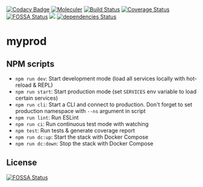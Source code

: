 [![Codacy Badge](https://api.codacy.com/project/badge/Grade/654aa1c9fb104a5d8802761f0e1c6c56)](https://app.codacy.com/app/yayanbachtiar/moleculer-example?utm_source=github.com&utm_medium=referral&utm_content=yayanbachtiar/moleculer-example&utm_campaign=Badge_Grade_Dashboard)
[![Moleculer](https://badgen.net/badge/Powered%20by/Moleculer/0e83cd)](https://moleculer.services)
[![Build Status](https://travis-ci.com/yayanbachtiar/moleculer-example.svg?branch=master)](https://travis-ci.com/yayanbachtiar/moleculer-example)
[![Coverage Status](https://coveralls.io/repos/github/yayanbachtiar/moleculer-example/badge.svg?branch=master)](https://coveralls.io/github/yayanbachtiar/moleculer-example?branch=master)
[![FOSSA Status](https://app.fossa.io/api/projects/git%2Bgithub.com%2Fyayanbachtiar%2Fmoleculer-example.svg?type=shield)](https://app.fossa.io/projects/git%2Bgithub.com%2Fyayanbachtiar%2Fmoleculer-example?ref=badge_shield)
<a href="https://codeclimate.com/github/yayanbachtiar/moleculer-example/maintainability"><img src="https://api.codeclimate.com/v1/badges/157a2f901b592016eaac/maintainability" /></a>
[![dependencies Status](https://david-dm.org/yayanbachtiar/moleculer-example/status.svg)](https://david-dm.org/yayanbachtiar/moleculer-example)

# myprod

## NPM scripts

- `npm run dev`: Start development mode (load all services locally with hot-reload & REPL)
- `npm run start`: Start production mode (set `SERVICES` env variable to load certain services)
- `npm run cli`: Start a CLI and connect to production. Don't forget to set production namespace with `--ns` argument in script
- `npm run lint`: Run ESLint
- `npm run ci`: Run continuous test mode with watching
- `npm test`: Run tests & generate coverage report
- `npm run dc:up`: Start the stack with Docker Compose
- `npm run dc:down`: Stop the stack with Docker Compose


## License
[![FOSSA Status](https://app.fossa.io/api/projects/git%2Bgithub.com%2Fyayanbachtiar%2Fmoleculer-example.svg?type=large)](https://app.fossa.io/projects/git%2Bgithub.com%2Fyayanbachtiar%2Fmoleculer-example?ref=badge_large)